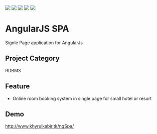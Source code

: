 <div>
    <img src="http://hits.dwyl.io/kabirkhyrul/AngularJS-SPA.svg">    
    <img src="https://img.shields.io/github/downloads/kabirkhyrul/AngularJS-SPA/total">
    <img src="https://img.shields.io/github/last-commit/kabirkhyrul/AngularJS-SPA/">
    <img src="https://img.shields.io/github/issues/kabirkhyrul/AngularJS-SPA/">
    <img src="https://img.shields.io/github/v/release/kabirkhyrul/AngularJS-SPA/">
    
</div>

# AngularJS SPA

Signle Page application for AngularJs

## Project Category

RDBMS

## Feature

<ul>
    <li>Online room booking system in single page for small hotel or resort</li>
</ul>

## Demo
http://www.khyrulkabir.tk/ngSpa/